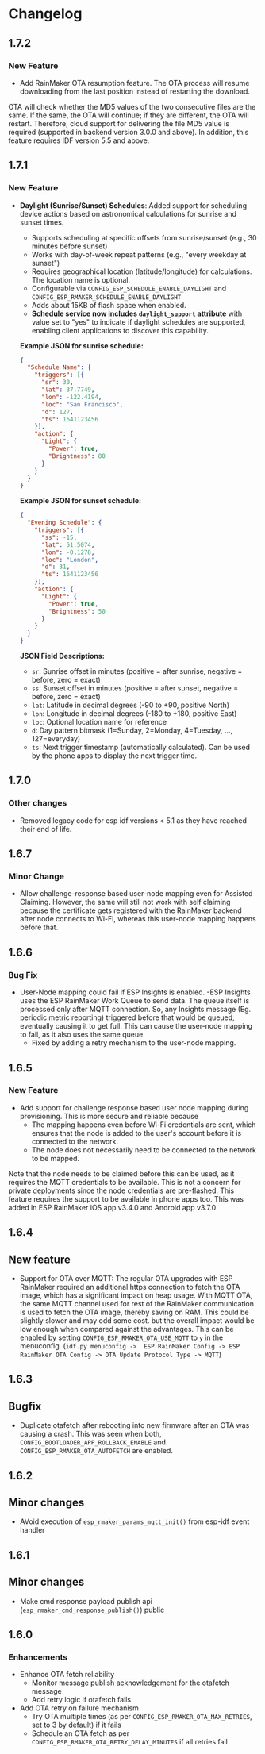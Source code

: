 # Changelog

## 1.7.2

### New Feature

- Add RainMaker OTA resumption feature. The OTA process will resume downloading from the last position instead of restarting the download.

OTA will check whether the MD5 values of the two consecutive files are the same. If the same, the OTA will continue; if they are different, the OTA will restart.
Therefore, cloud support for delivering the file MD5 value is required (supported in backend version 3.0.0 and above).
In addition, this feature requires IDF version 5.5 and above.

## 1.7.1

### New Feature

- **Daylight (Sunrise/Sunset) Schedules**: Added support for scheduling device actions based on astronomical calculations for sunrise and sunset times.
  - Supports scheduling at specific offsets from sunrise/sunset (e.g., 30 minutes before sunset)
  - Works with day-of-week repeat patterns (e.g., "every weekday at sunset")
  - Requires geographical location (latitude/longitude) for calculations. The location name is optional.
  - Configurable via `CONFIG_ESP_SCHEDULE_ENABLE_DAYLIGHT` and `CONFIG_ESP_RMAKER_SCHEDULE_ENABLE_DAYLIGHT`
  - Adds about 15KB of flash space when enabled.
  - **Schedule service now includes `daylight_support` attribute** with value set to "yes" to indicate if daylight schedules are supported, enabling client applications to discover this capability.

  **Example JSON for sunrise schedule:**
  ```json
  {
    "Schedule Name": {
      "triggers": [{
        "sr": 30,
        "lat": 37.7749,
        "lon": -122.4194,
        "loc": "San Francisco",
        "d": 127,
        "ts": 1641123456
      }],
      "action": {
        "Light": {
          "Power": true,
          "Brightness": 80
        }
      }
    }
  }
  ```

  **Example JSON for sunset schedule:**
  ```json
  {
    "Evening Schedule": {
      "triggers": [{
        "ss": -15,
        "lat": 51.5074,
        "lon": -0.1278,
        "loc": "London",
        "d": 31,
        "ts": 1641123456
      }],
      "action": {
        "Light": {
          "Power": true,
          "Brightness": 50
        }
      }
    }
  }
  ```

  **JSON Field Descriptions:**
  - `sr`: Sunrise offset in minutes (positive = after sunrise, negative = before, zero = exact)
  - `ss`: Sunset offset in minutes (positive = after sunset, negative = before, zero = exact)
  - `lat`: Latitude in decimal degrees (-90 to +90, positive North)
  - `lon`: Longitude in decimal degrees (-180 to +180, positive East)
  - `loc`: Optional location name for reference
  - `d`: Day pattern bitmask (1=Sunday, 2=Monday, 4=Tuesday, ..., 127=everyday)
  - `ts`: Next trigger timestamp (automatically calculated). Can be used by the phone apps to display the next trigger time.

## 1.7.0

### Other changes

- Removed legacy code for esp idf versions < 5.1 as they have reached their end of life.

## 1.6.7

### Minor Change

- Allow challenge-response based user-node mapping even for Assisted Claiming. However, the same will
still not work with self claiming because the certificate gets registered with the RainMaker backend
after node connects to Wi-Fi, whereas this user-node mapping happens before that.

## 1.6.6

### Bug Fix

- User-Node mapping could fail if ESP Insights is enabled.
  -ESP Insights uses the ESP RainMaker Work Queue to send data. The queue itself is processed only after
   MQTT connection. So, any Insights message (Eg. periodic metric reporting) triggered before that would be
   queued, eventually causing it to get full. This can cause the user-node mapping to fail,
   as it also uses the same queue.
  - Fixed by adding a retry mechanism to the user-node mapping.

## 1.6.5

### New Feature

- Add support for challenge response based user node mapping during provisioning.
  This is more secure and reliable because
    - The mapping happens even before Wi-Fi credentials are sent, which ensures that the
      node is added to the user's account before it is connected to the network.
    - The node does not necessarily need to be connected to the network to be mapped.

Note that the node needs to be claimed before this can be used, as it requires the MQTT credentials
to be available. This is not a concern for private deployments since the node credentials are pre-flashed.
This feature requires the support to be available in phone apps too.
This was added in ESP RainMaker iOS app v3.4.0 and Android app v3.7.0

## 1.6.4

## New feature

- Support for OTA over MQTT: The regular OTA upgrades with ESP RainMaker required an
additional https connection to fetch the OTA image, which has a significant impact on
heap usage. With MQTT OTA, the same MQTT channel used for rest of the RainMaker
communication is used to fetch the OTA image, thereby saving on RAM.
This could be slightly slower and may odd some cost. but the overall
impact would be low enough when compared against the advantages. This can be enabled by setting
`CONFIG_ESP_RMAKER_OTA_USE_MQTT` to `y` in the menuconfig.
(`idf.py menuconfig ->  ESP RainMaker Config -> ESP RainMaker OTA Config -> OTA Update Protocol Type -> MQTT`)


## 1.6.3

## Bugfix

- Duplicate otafetch after rebooting into new firmware after an OTA was causing a crash.
This was seen when both, `CONFIG_BOOTLOADER_APP_ROLLBACK_ENABLE` and `CONFIG_ESP_RMAKER_OTA_AUTOFETCH`
are enabled.

## 1.6.2

## Minor changes

- AVoid execution of `esp_rmaker_params_mqtt_init()` from esp-idf event handler

## 1.6.1

## Minor changes

- Make cmd response payload publish api (`esp_rmaker_cmd_response_publish()`) public

## 1.6.0

### Enhancements

- Enhance OTA fetch reliability
    - Monitor message publish acknowledgement for the otafetch message
    - Add retry logic if otafetch fails
- Add OTA retry on failure mechanism
    - Try OTA multiple times (as per `CONFIG_ESP_RMAKER_OTA_MAX_RETRIES`, set to 3 by default) if it fails
    - Schedule an OTA fetch as per `CONFIG_ESP_RMAKER_OTA_RETRY_DELAY_MINUTES` if all retries fail
